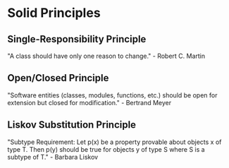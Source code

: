 # Solid Principles

## Single-Responsibility Principle
"A class should have only one reason to change." - Robert C. Martin

## Open/Closed Principle
"Software entities (classes, modules, functions, etc.) should be open for extension but closed for modification." - Bertrand Meyer

## Liskov Substitution Principle
"Subtype Requirement: Let p(x) be a property provable about objects x of type T. Then p(y) should be true for objects y of type S where S is a subtype of T." - Barbara Liskov